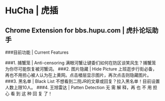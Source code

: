 HuCha | 虎插
============
Chrome Extension for bbs.hupu.com | 虎扑论坛助手
-------------

###目前功能 | Current Features

###1. 捕蟹笼 | Anti-censoring
  满眼河蟹让键委们如何在防区谈笑风生？捕蟹笼为你尽可能恢复被河蟹词。
###2. 图片隐藏  | Hide Picture
  上班逛步行街必备， 再也不用担心被人认为在上黄网。点击楼层显示图片，再次点击则隐藏图片。
###3. 黑名单  | Black List
  不想看到二院JR的文章或回复？拉入黑名单！目前设置人数上限10人。
###4. 王旭雷达 | Patten Detection
  无 需 解 释，再 也 不 用 担 心 看 到 这 种 回 复 了！
